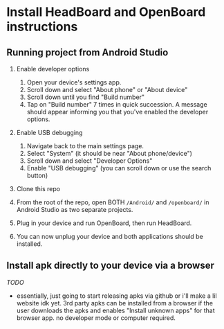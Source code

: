 # Install HeadBoard and OpenBoard instructions

## Running project from Android Studio

1. Enable developer options
    1. Open your device's settings app.
    1. Scroll down and select "About phone" or "About device"
    1. Scroll down until you find "Build number"
    1. Tap on "Build number" 7 times in quick succession. A message should appear informing you that you've enabled the developer options.

1. Enable USB debugging
    1. Navigate back to the main settings page.
    1. Select "System" (it should be near "About phone/device")
    1. Scroll down and select "Developer Options"
    1. Enable "USB debugging" (you can scroll down or use the search button)

1. Clone this repo

1. From the root of the repo, open BOTH `/Android/` and `/openboard/` in Android Studio as two separate projects.

1. Plug in your device and run OpenBoard, then run HeadBoard.

1. You can now unplug your device and both applications should be installed.

## Install apk directly to your device via a browser

*TODO*

* essentially, just going to start releasing apks via github or i'll make a lil website idk yet. 3rd party apks can be installed from a browser if the user downloads the apks and enables "Install unknown apps" for that browser app. no developer mode or computer required.
